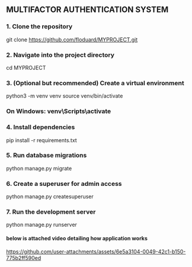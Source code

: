 ## MULTIFACTOR AUTHENTICATION SYSTEM

### 1. Clone the repository
git clone https://github.com/floduard/MYPROJECT.git

###  2. Navigate into the project directory
cd MYPROJECT

### 3. (Optional but recommended) Create a virtual environment
python3 -m venv venv
source venv/bin/activate  
### On Windows: venv\Scripts\activate

### 4. Install dependencies
pip install -r requirements.txt

### 5. Run database migrations
python manage.py migrate

### 6. Create a superuser for admin access
python manage.py createsuperuser

### 7. Run the development server
python manage.py runserver


#### below is attached video detailing  how application works



https://github.com/user-attachments/assets/6e5a3104-0049-42c1-b150-775b2ff590ed




